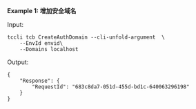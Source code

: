 **Example 1: 增加安全域名**



Input: 

```
tccli tcb CreateAuthDomain --cli-unfold-argument  \
    --EnvId envid\
    --Domains localhost
```

Output: 
```
{
    "Response": {
        "RequestId": "683c8da7-051d-455d-bd1c-640063296198"
    }
}
```

